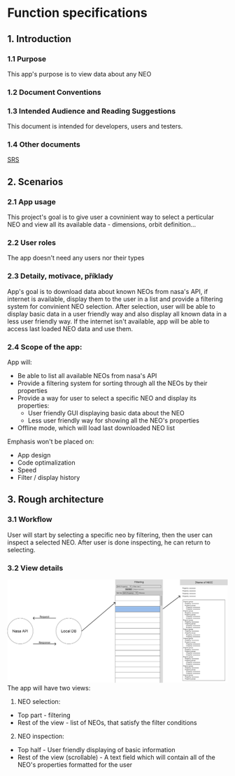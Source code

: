 # Function specifications

## 1. Introduction 
### 1.1 Purpose
This app's purpose is to view data about any NEO
### 1.2 Document Conventions

### 1.3 Intended Audience and Reading Suggestions
This document is intended for developers, users and testers.
### 1.4 Other documents
[SRS](srs.md)

## 2. Scenarios
### 2.1 App usage
This project's goal is to give user a covninient way to select a perticular NEO and view all its available data - dimensions, orbit definition...
### 2.2 User roles
The app doesn't need any users nor their types
### 2.3 Detaily, motivace, příklady
App's goal is to download data about known NEOs from nasa's API, if internet is available, display them to the user in a list and provide a filtering system for convinient NEO selection. After selection, user will be able to display basic data in a user friendly way and also display all known data in a less user friendly way. If the internet isn't available, app will be able to access last loaded NEO data and use them.
### 2.4 Scope of the app:
App will:
  * Be able to list all available NEOs from nasa's API
  * Provide a filtering system for sorting through all the NEOs by their properties
  * Provide a way for user to select a specific NEO and display its properties:
    * User friendly GUI displaying basic data about the NEO
    * Less user friendly way for showing all the NEO's properties
  * Offline mode, which will load last downloaded NEO list

Emphasis won't be placed on:
  * App design
  * Code optimalization
  * Speed
  * Filter / display history
  
## 3. Rough architecture
### 3.1 Workflow
User will start by selecting a specific neo by filtering, then the user can inspect a selected NEO. After user is done inspecting, he can return to selecting. 
### 3.2 View details
![App design diagram](app-design.png)
The app will have two views:
1. NEO selection:
  * Top part - filtering
  * Rest of the view - list of NEOs, that satisfy the filter conditions
2. NEO inspection:
  * Top half - User friendly displaying of basic information
  * Rest of the view (scrollable) - A text field which will contain all of the NEO's properties formatted for the user
